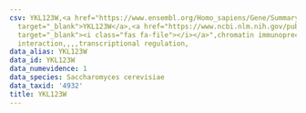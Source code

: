 ```yaml
---
csv: YKL123W,<a href="https://www.ensembl.org/Homo_sapiens/Gene/Summary?db=core;g=YKL123W"
  target="_blank">YKL123W</a>,<a href="https://www.ncbi.nlm.nih.gov/pubmed/15343339"
  target="_blank"><i class="fas fa-file"></i></a>",chromatin immunoprecipitation assay,direct
  interaction,,,,transcriptional regulation,
data_alias: YKL123W
data_id: YKL123W
data_numevidence: 1
data_species: Saccharomyces cerevisiae
data_taxid: '4932'
title: YKL123W
---
```

